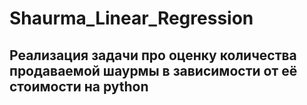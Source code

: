 # Shaurma_Linear_Regression
## Реализация задачи про оценку количества продаваемой шаурмы в зависимости от её стоимости на python
